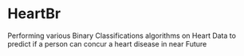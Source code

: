 # HeartBr
 Performing various Binary Classifications algorithms on Heart Data to predict if a person can concur a heart disease in near Future

